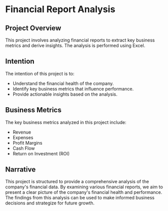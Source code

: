 # Financial Report Analysis

## Project Overview
This project involves analyzing financial reports to extract key business metrics and derive insights. The analysis is performed using Excel.

## Intention
The intention of this project is to:
- Understand the financial health of the company.
- Identify key business metrics that influence performance.
- Provide actionable insights based on the analysis.

## Business Metrics
The key business metrics analyzed in this project include:
- Revenue
- Expenses
- Profit Margins
- Cash Flow
- Return on Investment (ROI)

## Narrative
This project is structured to provide a comprehensive analysis of the company's financial data. By examining various financial reports, we aim to present a clear picture of the company's financial health and performance. The findings from this analysis can be used to make informed business decisions and strategize for future growth.
